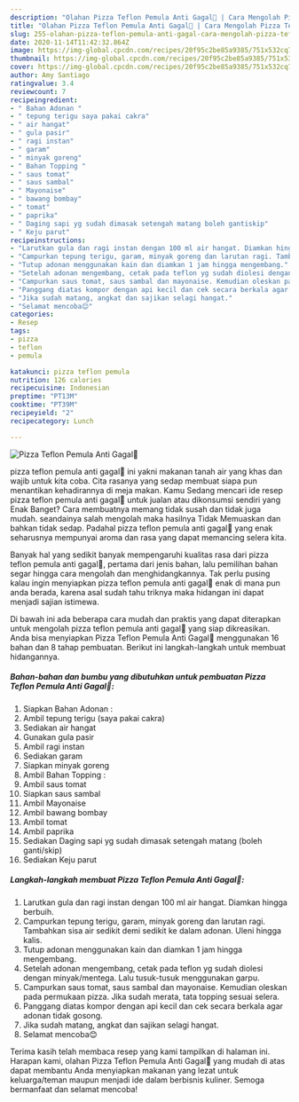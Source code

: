 ```yaml
---
description: "Olahan Pizza Teflon Pemula Anti Gagal🍕 | Cara Mengolah Pizza Teflon Pemula Anti Gagal🍕 Yang Paling Enak"
title: "Olahan Pizza Teflon Pemula Anti Gagal🍕 | Cara Mengolah Pizza Teflon Pemula Anti Gagal🍕 Yang Paling Enak"
slug: 255-olahan-pizza-teflon-pemula-anti-gagal-cara-mengolah-pizza-teflon-pemula-anti-gagal-yang-paling-enak
date: 2020-11-14T11:42:32.864Z
image: https://img-global.cpcdn.com/recipes/20f95c2be85a9385/751x532cq70/pizza-teflon-pemula-anti-gagal🍕-foto-resep-utama.jpg
thumbnail: https://img-global.cpcdn.com/recipes/20f95c2be85a9385/751x532cq70/pizza-teflon-pemula-anti-gagal🍕-foto-resep-utama.jpg
cover: https://img-global.cpcdn.com/recipes/20f95c2be85a9385/751x532cq70/pizza-teflon-pemula-anti-gagal🍕-foto-resep-utama.jpg
author: Amy Santiago
ratingvalue: 3.4
reviewcount: 7
recipeingredient:
- " Bahan Adonan "
- " tepung terigu saya pakai cakra"
- " air hangat"
- " gula pasir"
- " ragi instan"
- " garam"
- " minyak goreng"
- " Bahan Topping "
- " saus tomat"
- " saus sambal"
- " Mayonaise"
- " bawang bombay"
- " tomat"
- " paprika"
- " Daging sapi yg sudah dimasak setengah matang boleh gantiskip"
- " Keju parut"
recipeinstructions:
- "Larutkan gula dan ragi instan dengan 100 ml air hangat. Diamkan hingga berbuih."
- "Campurkan tepung terigu, garam, minyak goreng dan larutan ragi. Tambahkan sisa air sedikit demi sedikit ke dalam adonan. Uleni hingga kalis."
- "Tutup adonan menggunakan kain dan diamkan 1 jam hingga mengembang."
- "Setelah adonan mengembang, cetak pada teflon yg sudah diolesi dengan minyak/mentega. Lalu tusuk-tusuk menggunakan garpu."
- "Campurkan saus tomat, saus sambal dan mayonaise. Kemudian oleskan pada permukaan pizza. Jika sudah merata, tata topping sesuai selera."
- "Panggang diatas kompor dengan api kecil dan cek secara berkala agar adonan tidak gosong."
- "Jika sudah matang, angkat dan sajikan selagi hangat."
- "Selamat mencoba😊"
categories:
- Resep
tags:
- pizza
- teflon
- pemula

katakunci: pizza teflon pemula 
nutrition: 126 calories
recipecuisine: Indonesian
preptime: "PT13M"
cooktime: "PT39M"
recipeyield: "2"
recipecategory: Lunch

---
```



![Pizza Teflon Pemula Anti Gagal🍕](https://img-global.cpcdn.com/recipes/20f95c2be85a9385/751x532cq70/pizza-teflon-pemula-anti-gagal🍕-foto-resep-utama.jpg)


pizza teflon pemula anti gagal🍕 ini yakni makanan tanah air yang khas dan wajib untuk kita coba. Cita rasanya yang sedap membuat siapa pun menantikan kehadirannya di meja makan.
Kamu Sedang mencari ide resep pizza teflon pemula anti gagal🍕 untuk jualan atau dikonsumsi sendiri yang Enak Banget? Cara membuatnya memang tidak susah dan tidak juga mudah. seandainya salah mengolah maka hasilnya Tidak Memuaskan dan bahkan tidak sedap. Padahal pizza teflon pemula anti gagal🍕 yang enak seharusnya mempunyai aroma dan rasa yang dapat memancing selera kita.



Banyak hal yang sedikit banyak mempengaruhi kualitas rasa dari pizza teflon pemula anti gagal🍕, pertama dari jenis bahan, lalu pemilihan bahan segar hingga cara mengolah dan menghidangkannya. Tak perlu pusing kalau ingin menyiapkan pizza teflon pemula anti gagal🍕 enak di mana pun anda berada, karena asal sudah tahu triknya maka hidangan ini dapat menjadi sajian istimewa.


Di bawah ini ada beberapa cara mudah dan praktis yang dapat diterapkan untuk mengolah pizza teflon pemula anti gagal🍕 yang siap dikreasikan. Anda bisa menyiapkan Pizza Teflon Pemula Anti Gagal🍕 menggunakan 16 bahan dan 8 tahap pembuatan. Berikut ini langkah-langkah untuk membuat hidangannya.

<!--inarticleads1-->

##### Bahan-bahan dan bumbu yang dibutuhkan untuk pembuatan Pizza Teflon Pemula Anti Gagal🍕:

1. Siapkan  Bahan Adonan :
1. Ambil  tepung terigu (saya pakai cakra)
1. Sediakan  air hangat
1. Gunakan  gula pasir
1. Ambil  ragi instan
1. Sediakan  garam
1. Siapkan  minyak goreng
1. Ambil  Bahan Topping :
1. Ambil  saus tomat
1. Siapkan  saus sambal
1. Ambil  Mayonaise
1. Ambil  bawang bombay
1. Ambil  tomat
1. Ambil  paprika
1. Sediakan  Daging sapi yg sudah dimasak setengah matang (boleh ganti/skip)
1. Sediakan  Keju parut




<!--inarticleads2-->

##### Langkah-langkah membuat Pizza Teflon Pemula Anti Gagal🍕:

1. Larutkan gula dan ragi instan dengan 100 ml air hangat. Diamkan hingga berbuih.
1. Campurkan tepung terigu, garam, minyak goreng dan larutan ragi. Tambahkan sisa air sedikit demi sedikit ke dalam adonan. Uleni hingga kalis.
1. Tutup adonan menggunakan kain dan diamkan 1 jam hingga mengembang.
1. Setelah adonan mengembang, cetak pada teflon yg sudah diolesi dengan minyak/mentega. Lalu tusuk-tusuk menggunakan garpu.
1. Campurkan saus tomat, saus sambal dan mayonaise. Kemudian oleskan pada permukaan pizza. Jika sudah merata, tata topping sesuai selera.
1. Panggang diatas kompor dengan api kecil dan cek secara berkala agar adonan tidak gosong.
1. Jika sudah matang, angkat dan sajikan selagi hangat.
1. Selamat mencoba😊




Terima kasih telah membaca resep yang kami tampilkan di halaman ini. Harapan kami, olahan Pizza Teflon Pemula Anti Gagal🍕 yang mudah di atas dapat membantu Anda menyiapkan makanan yang lezat untuk keluarga/teman maupun menjadi ide dalam berbisnis kuliner. Semoga bermanfaat dan selamat mencoba!
